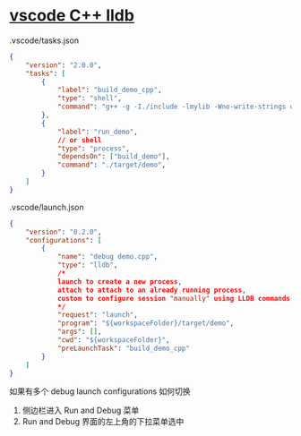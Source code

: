 # [vscode C++ lldb](/2023/07/vscode_cpp_lldb.md)

.vscode/tasks.json

```json
{
    "version": "2.0.0",
    "tasks": [
        {
            "label": "build_demo_cpp",
            "type": "shell",
            "command": "g++ -g -I./include -lmylib -Wno-write-strings demo.cpp -o target/demo"
        },
        {
            "label": "run_demo",
            // or shell
            "type": "process",
            "dependsOn": ["build_demo"],
            "command": "./target/demo",
        }
    ]
}
```

.vscode/launch.json

```json
{
    "version": "0.2.0",
    "configurations": [
        {
            "name": "debug demo.cpp",
            "type": "lldb",
            /*
            launch to create a new process,
            attach to attach to an already running process,
            custom to configure session "manually" using LLDB commands.
            */
            "request": "launch",
            "program": "${workspaceFolder}/target/demo",
            "args": [],
            "cwd": "${workspaceFolder}",
            "preLaunchTask": "build_demo_cpp"
        }
    ]
}
```

如果有多个 debug launch configurations 如何切换

1. 侧边栏进入 Run and Debug 菜单
2. Run and Debug 界面的左上角的下拉菜单选中
